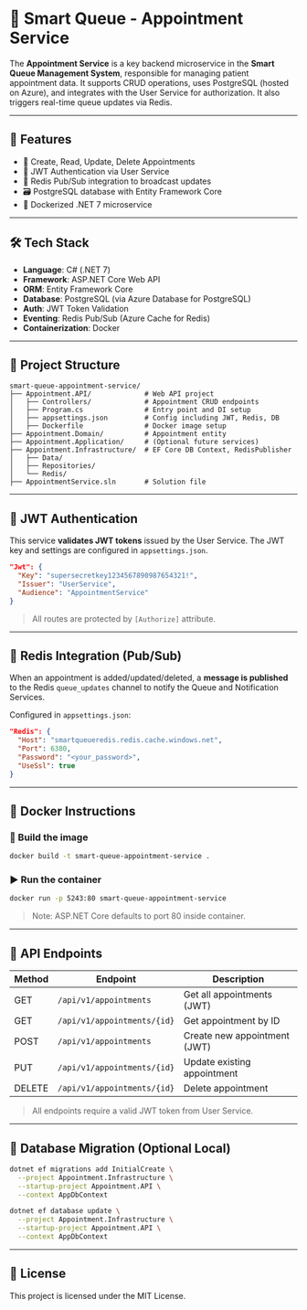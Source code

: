 # 📅 Smart Queue - Appointment Service

The **Appointment Service** is a key backend microservice in the **Smart Queue Management System**, responsible for managing patient appointment data. It supports CRUD operations, uses PostgreSQL (hosted on Azure), and integrates with the User Service for authorization. It also triggers real-time queue updates via Redis.

---

## 🚀 Features

* 🧾 Create, Read, Update, Delete Appointments
* 🔐 JWT Authentication via User Service
* 🧠 Redis Pub/Sub integration to broadcast updates
* 🗃️ PostgreSQL database with Entity Framework Core
* 🐳 Dockerized .NET 7 microservice

---

## 🛠️ Tech Stack

* **Language**: C# (.NET 7)
* **Framework**: ASP.NET Core Web API
* **ORM**: Entity Framework Core
* **Database**: PostgreSQL (via Azure Database for PostgreSQL)
* **Auth**: JWT Token Validation
* **Eventing**: Redis Pub/Sub (Azure Cache for Redis)
* **Containerization**: Docker

---

## 📁 Project Structure

```
smart-queue-appointment-service/
├── Appointment.API/             # Web API project
│   ├── Controllers/             # Appointment CRUD endpoints
│   ├── Program.cs               # Entry point and DI setup
│   ├── appsettings.json         # Config including JWT, Redis, DB
│   ├── Dockerfile               # Docker image setup
├── Appointment.Domain/          # Appointment entity
├── Appointment.Application/     # (Optional future services)
├── Appointment.Infrastructure/  # EF Core DB Context, RedisPublisher
│   ├── Data/
│   ├── Repositories/
│   └── Redis/
├── AppointmentService.sln       # Solution file
```

---

## 🔐 JWT Authentication

This service **validates JWT tokens** issued by the User Service. The JWT key and settings are configured in `appsettings.json`.

```json
"Jwt": {
  "Key": "supersecretkey1234567890987654321!",
  "Issuer": "UserService",
  "Audience": "AppointmentService"
}
```

> All routes are protected by `[Authorize]` attribute.

---

## 🔁 Redis Integration (Pub/Sub)

When an appointment is added/updated/deleted, a **message is published** to the Redis `queue_updates` channel to notify the Queue and Notification Services.

Configured in `appsettings.json`:

```json
"Redis": {
  "Host": "smartqueueredis.redis.cache.windows.net",
  "Port": 6380,
  "Password": "<your_password>",
  "UseSsl": true
}
```

---

## 🐳 Docker Instructions

### 🔧 Build the image

```bash
docker build -t smart-queue-appointment-service .
```

### ▶️ Run the container

```bash
docker run -p 5243:80 smart-queue-appointment-service
```

> Note: ASP.NET Core defaults to port 80 inside container.

---

## 🧪 API Endpoints

| Method | Endpoint                    | Description                  |
| ------ | --------------------------- | ---------------------------- |
| GET    | `/api/v1/appointments`      | Get all appointments (JWT)   |
| GET    | `/api/v1/appointments/{id}` | Get appointment by ID        |
| POST   | `/api/v1/appointments`      | Create new appointment (JWT) |
| PUT    | `/api/v1/appointments/{id}` | Update existing appointment  |
| DELETE | `/api/v1/appointments/{id}` | Delete appointment           |

> All endpoints require a valid JWT token from User Service.

---

## 💾 Database Migration (Optional Local)

```bash
dotnet ef migrations add InitialCreate \
  --project Appointment.Infrastructure \
  --startup-project Appointment.API \
  --context AppDbContext

dotnet ef database update \
  --project Appointment.Infrastructure \
  --startup-project Appointment.API \
  --context AppDbContext
```

---

## 📄 License

This project is licensed under the MIT License.
